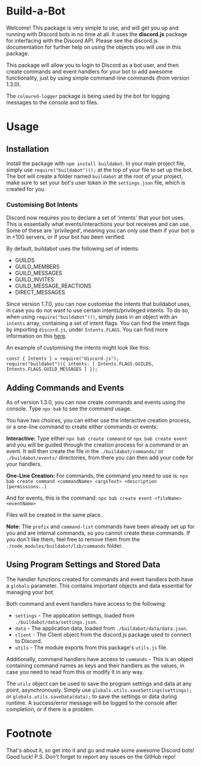 Build-a-Bot
===========
Welcome! This package is very simple to use, and will get you up and running with
Discord bots in no time at all. It uses the **discord.js** package for interfacing
with the Discord API. Please see the discord.js documentation for further help
on using the objects you will use in this package.

This package will allow you to login to Discord as a bot user, and then create
commands and event handlers for your bot to add awesome functionality, just by using
simple command-line commands (from version 1.3.0).

The `coloured-logger` package is being used by the bot for logging messages to the
console and to files.

Usage
=====
Installation
------------
Install the package with `npm install buildabot`. In your main project file, simply
use `require("buildabot")();` at the top of your file to set up the bot. The bot
will create a folder named `buildabot` at the root of your project, make sure to
set your bot's user token in the `settings.json` file, which is created for you.

### Customising Bot Intents
Discord now requires you to declare a set of 'intents' that your bot uses. This is
essentially what events/interactions your bot receives and can use. Some of these
are 'privileged', meaning you can only use them if your bot is in <100 servers, or
if your bot has been verified.

By default, buildabot uses the following set of intents:
 - GUILDS
 - GUILD_MEMBERS
 - GUILD_MESSAGES
 - GUILD_INVITES
 - GUILD_MESSAGE_REACTIONS
 - DIRECT_MESSAGES

Since version 1.7.0, you can now customise the intents that buildabot uses, in case
you do not want to use certain intents/privileged intents. To do so, when using
`require("buildabot")()`, simply pass in an object with an `intents` array, containing
a set of intent flags. You can find the intent flags by importing `discord.js`, under
`Intents.FLAGS`. You can find more information on this [here](https://discordjs.guide/popular-topics/intents.html).

An example of customising the intents might look like this:   
```
const { Intents } = require("discord.js");
require("buildabot")({ intents: [ Intents.FLAGS.GUILDS, Intents.FLAGS.GUILD_MESSAGES ] });
```

Adding Commands and Events
--------------------------
As of version 1.3.0, you can now create commands and events using the console. Type
`npx bab` to see the command usage.

You have two choices, you can either use the interactive creation process, or a
one-line command to create either commands or events:

**Interactive:**
Type either `npx bab create command` or `npx bab create event` and you will be guided
through the creation process for a command or an event. It will then create the
file in the `./buildabot/commands/` or `./buildabot/events/` directories, from there
you can then add your code for your handlers.

**One-Line Creation:**
For commands, the command you need to use is:
`npx bab create command <commandName> <argsText> <description [permissions..]`

And for events, this is the command:
`npx bab create event <fileName> <eventName>`

Files will be created in the same place.

**Note:** The `prefix` and `command-list` commands have been already set up for you and are
internal commands, so you cannot create these commands. If you don't like them, feel
free to remove them from the `./node_modules/buildabot/lib/commands` folder.

Using Program Settings and Stored Data
--------------------------------------
The handler functions created for commands and event handlers both have a `globals`
parameter. This contains important objects and data essential for managing your bot.

Both command and event handlers have access to the following:
  * `settings` - The application settings, loaded from `./buildabot/data/settings.json`.
  * `data` - The application data, loaded from `./buildabot/data/data.json`.
  * `client` - The Client object from the discord.js package used to connect to Discord.
  * `utils` - The module exports from this package's `utils.js` file.

Additionally, command handlers have access to `commands` - This is an object containing
command names as keys and their handlers as the values, in case you need to read from
this or modify it in any way.

The `utils` object can be used to save the program settings and data at any point,
asynchronously. Simply use `globals.utils.saveSettings(settings);` or
`globals.utils.saveData(data);` to save the settings or data during runtime. A
success/error message will be logged to the console after completion, or if there is
a problem.

Footnote
========
That's about it, so get into it and go and make some awesome Discord bots! Good luck!
P.S. Don't forget to report any issues on the GitHub repo!